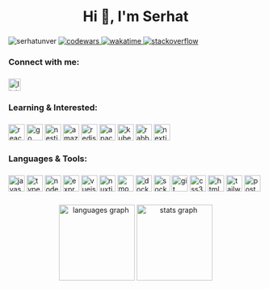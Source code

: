 <h1 align="center">Hi 👋, I'm Serhat</h1>

###

<div align="left"> 
  <img src="https://komarev.com/ghpvc/?username=serhatunver&label=Profile%20views&color=0e75b6&style=flat" alt="serhatunver" />
  <a href="https://www.codewars.com/users/serhatunver">
    <img src="https://www.codewars.com/users/serhatunver/badges/micro" alt="codewars" /> 
  </a>
  <a href="https://wakatime.com/@7fc12738-747e-4fe7-a0e7-6c9ec7cb45c9">
    <img src="https://wakatime.com/badge/user/7fc12738-747e-4fe7-a0e7-6c9ec7cb45c9.svg" alt="wakatime" />
  </a>
  <a href="https://stackoverflow.com/users/23186965/serhat-unver">
    <img src="https://stackoverflow-badge.herokuapp.com/stackoverflow?username=23186965&period=year&mini=true" alt="stackoverflow" /> 
  </a>
</div>

###

<h3 align="left">Connect with me:</h3>

###

<p align="left">
  <a href="https://linkedin.com/in/serhatunver" target="blank">
    <img align="center" src="https://raw.githubusercontent.com/rahuldkjain/github-profile-readme-generator/master/src/images/icons/Social/linked-in-alt.svg" height="24" alt="linkedin" />
  </a>
</p>

###

<h3 align="left">Learning & Interested:</p>

###

<div align="left">
  <img src="https://img.shields.io/badge/React-61DAFB?logo=react&logoColor=black&style=for-the-badge" height="32" alt="react logo"  />
  <img src="https://img.shields.io/badge/Go-00ADD8?logo=go&logoColor=white&style=for-the-badge" height="32" alt="go logo"  />
  <img src="https://img.shields.io/badge/NestJS-E0234E?logo=nestjs&logoColor=white&style=for-the-badge" height="32" alt="nestjs logo"  />
  <img src="https://img.shields.io/badge/Amazon AWS-232F3E?logo=amazon&logoColor=white&style=for-the-badge" height="32" alt="amazonwebservices logo"  />
  <img src="https://img.shields.io/badge/Redis-DC382D?logo=redis&logoColor=white&style=for-the-badge" height="32" alt="redis logo"  />
  <img src="https://img.shields.io/badge/Apache Kafka-231F20?logo=apachekafka&logoColor=white&style=for-the-badge" height="32" alt="apachekafka logo"  />
  <img src="https://img.shields.io/badge/Kubernetes-326CE5?logo=kubernetes&logoColor=white&style=for-the-badge" height="32" alt="kubernetes logo"  />
  <img src="https://img.shields.io/badge/RabbitMQ-FF6600?logo=rabbitmq&logoColor=black&style=for-the-badge" height="32" alt="rabbitmq logo"  />
  <img src="https://img.shields.io/badge/Next.js-000000?logo=nextdotjs&logoColor=white&style=for-the-badge" height="32" alt="nextjs logo"  />
</div>

###

<h3 align="left">Languages & Tools:</h3>

###

<div align="left">
  <img src="https://img.shields.io/badge/JavaScript-F7DF1E?logo=javascript&logoColor=black&style=for-the-badge" height="32" alt="javascript logo"  />
  <img src="https://img.shields.io/badge/TypeScript-3178C6?logo=typescript&logoColor=white&style=for-the-badge" height="32" alt="typescript logo"  />
  <img src="https://img.shields.io/badge/Node.js-339933?logo=nodedotjs&logoColor=white&style=for-the-badge" height="32" alt="nodejs logo"  />
  <img src="https://img.shields.io/badge/Express-000000?logo=express&logoColor=white&style=for-the-badge" height="32" alt="express logo"  />
  <img src="https://img.shields.io/badge/Vue.js-4FC08D?logo=vuedotjs&logoColor=black&style=for-the-badge" height="32" alt="vuejs logo"  />
  <img src="https://img.shields.io/badge/Nuxt.js-00DC82?logo=nuxt&logoColor=black&style=for-the-badge" height="32" alt="nuxtjs logo"  />
  <img src="https://img.shields.io/badge/MongoDB-47A248?logo=mongodb&logoColor=white&style=for-the-badge" height="32" alt="mongodb logo"  />
  <img src="https://img.shields.io/badge/Docker-2496ED?logo=docker&logoColor=white&style=for-the-badge" height="32" alt="docker logo"  />
  <img src="https://img.shields.io/badge/Socket.io-010101?logo=socketdotio&logoColor=white&style=for-the-badge" height="32" alt="socketio logo"  />
  <img src="https://img.shields.io/badge/Git-F05032?logo=git&logoColor=white&style=for-the-badge" height="32" alt="git logo"  />
  <img src="https://img.shields.io/badge/CSS3-1572B6?logo=css3&logoColor=white&style=for-the-badge" height="32" alt="css3 logo"  />
  <img src="https://img.shields.io/badge/HTML5-E34F26?logo=html5&logoColor=white&style=for-the-badge" height="32" alt="html5 logo"  />
  <img src="https://img.shields.io/badge/Tailwind CSS-06B6D4?logo=tailwindcss&logoColor=black&style=for-the-badge" height="32" alt="tailwindcss logo"  />
  <img src="https://img.shields.io/badge/Postman-FF6C37?logo=postman&logoColor=black&style=for-the-badge" height="32" alt="postman logo"  />
</div>

###

<div align="center">
  <img src="https://github-readme-stats.vercel.app/api/top-langs?username=serhatunver&locale=en&hide_title=false&layout=compact&card_width=320&langs_count=5&theme=dracula&hide_border=false&order=2" height="150" alt="languages graph"  />
  <img src="https://github-readme-stats.vercel.app/api?username=serhatunver&hide_title=false&hide_rank=false&show_icons=true&include_all_commits=true&count_private=true&disable_animations=false&theme=dracula&locale=en&hide_border=false&order=1" height="150" alt="stats graph"  />
</div>
